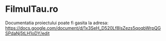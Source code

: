 # FilmulTau.ro
Documentatia proiectului poate fi gasita la adresa: https://docs.google.com/document/d/1x3SeH_D520Lf8lsZezs5qoqbWrpQGSPdaNj5tLH1oDY/edit

